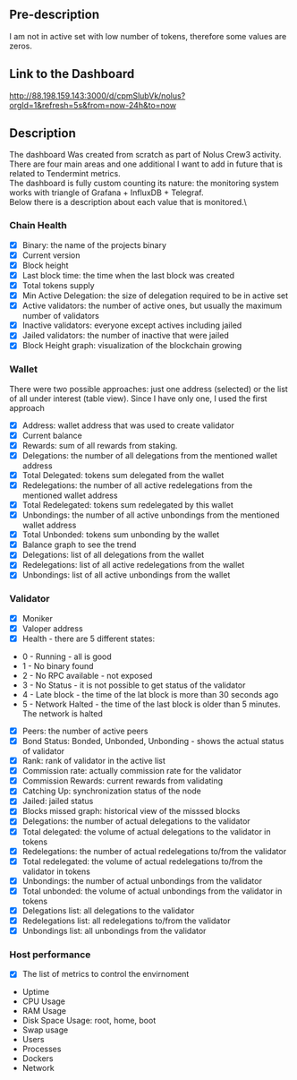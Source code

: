 ## Pre-description
I am not in active set with low number of tokens, therefore some values are zeros.

## Link to the Dashboard
http://88.198.159.143:3000/d/cpmSlubVk/nolus?orgId=1&refresh=5s&from=now-24h&to=now

## Description
The dashboard Was created from scratch as part of Nolus Crew3 activity.\
There are four main areas and one additional I want to add in future that is related to Tendermint metrics.\
The dashboard is fully custom counting its nature: the monitoring system works with triangle of Grafana + InfluxDB + Telegraf.\
Below there is a description about each value that is monitored.\

### Chain Health
 - [x] Binary: the name of the projects binary
 - [x] Current version
 - [x] Block height
 - [x] Last block time: the time when the last block was created
 - [x] Total tokens supply
 - [x] Min Active Delegation: the size of delegation required to be in active set
 - [x] Active validators: the number of active ones, but usually the maximum number of validators
 - [x] Inactive validators: everyone except actives including jailed
 - [x] Jailed validators: the number of inactive that were jailed
 - [x] Block Height graph: visualization of the blockchain growing

### Wallet
There were two possible approaches: just one address (selected) or the list of all under interest (table view). Since I have only one, I used the first approach
 - [x] Address: wallet address that was used to create validator
 - [x] Current balance
 - [x] Rewards: sum of all rewards from staking. 
 - [x] Delegations: the number of all delegations from the mentioned wallet address
 - [x] Total Delegated: tokens sum delegated from the wallet
 - [x] Redelegations: the number of all active redelegations from the mentioned wallet address
 - [x] Total Redelegated: tokens sum redelegated by this wallet
 - [x] Unbondings: the number of all active unbondings from the mentioned wallet address
 - [x] Total Unbonded: tokens sum unbonding by the wallet
 - [x] Balance graph to see the trend
 - [x] Delegations: list of all delegations from the wallet
 - [x] Redelegations: list of all active redelegations from the wallet
 - [x] Unbondings: list of all active unbondings from the wallet

### Validator
 - [x] Moniker
 - [x] Valoper address
 - [x] Health - there are 5 different states: 
* 0 - Running - all is good
* 1 - No binary found
* 2 - No RPC available - not exposed
* 3 - No Status - it is not possible to get status of the validator
* 4 - Late block - the time of the lat block is more than 30 seconds ago
* 5 - Network Halted - the time of the last block is older than 5 minutes. The network is halted
 - [x] Peers: the number of active peers
 - [x] Bond Status: Bonded, Unbonded, Unbonding - shows the actual status of validator
 - [x] Rank: rank of validator in the active list
 - [x] Commission rate: actually commission rate for the validator
 - [x] Commission Rewards: current rewards from validating
 - [x] Catching Up: synchronization status of the node
 - [x] Jailed: jailed status
 - [x] Blocks missed graph: historical view of the misssed blocks
 - [x] Delegations: the number of actual delegations to the validator
 - [x] Total delegated: the volume of actual delegations to the validator in tokens
 - [x] Redelegations: the number of actual redelegations to/from the validator
 - [x] Total redelegated: the volume of actual redelegations to/from the validator in tokens
 - [x] Unbondings: the number of actual unbondings from the validator
 - [x] Total unbonded: the volume of actual unbondings from the validator in tokens
 - [x] Delegations list: all delegations to the validator 
 - [x] Redelegations list: all redelegations to/from the validator
 - [x] Unbondings list: all unbondings from the validator

### Host performance
 - [x] The list of metrics to control the envirnoment
* Uptime
* CPU Usage
* RAM Usage
* Disk Space Usage: root, home, boot
* Swap usage
* Users
* Processes
* Dockers
* Network
